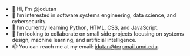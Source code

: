 - 👋 Hi, I’m @jcdutan
- 👀 I’m interested in software systems engineering, data science, and cybersecurity.
- 🌱 I’m currently learning Python, HTML, CSS, and JavaScript.
- 💞️ I’m looking to collaborate on small side projects focusing on systems design, machine learning, and artificial intelligence.
- 📫 You can reach me at my email: jdutan@terpmail.umd.edu.

<!---
jcdutan/jcdutan is a ✨ special ✨ repository because its `README.md` (this file) appears on your GitHub profile.
You can click the Preview link to take a look at your changes.
--->
